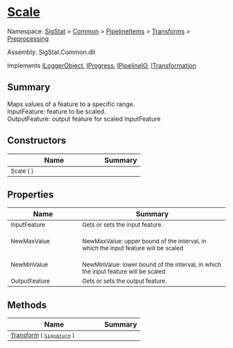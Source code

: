 # [Scale](./Scale.md)

Namespace: [SigStat]() > [Common](./../../../README.md) > [PipelineItems]() > [Transforms]() > [Preprocessing](./README.md)

Assembly: SigStat.Common.dll

Implements [ILoggerObject](./../../../ILoggerObject.md), [IProgress](./../../../Helpers/IProgress.md), [IPipelineIO](./../../../Pipeline/IPipelineIO.md), [ITransformation](./../../../ITransformation.md)

## Summary
Maps values of a feature to a specific range.  <br>InputFeature: feature to be scaled.<br>OutputFeature: output feature for scaled InputFeature

## Constructors

| Name | Summary | 
| --- | --- | 
| <sub>Scale (  )</sub><div style="pointer-events:none;cursor:default;"><img width=200 style="max-height:100%;max-width:100%;"/></div>| <sub></sub>| <br>


## Properties

| Name | Summary | 
| --- | --- | 
| <sub>InputFeature</sub><div style="pointer-events:none;cursor:default;"><img width=200 style="max-height:100%;max-width:100%;"/></div>| <sub>Gets or sets the input feature.</sub>| <br>
| <sub>NewMaxValue</sub><div style="pointer-events:none;cursor:default;"><img width=200 style="max-height:100%;max-width:100%;"/></div>| <sub><br>NewMaxValue: upper bound of the interval, in which the input feature will be scaled</sub>| <br>
| <sub>NewMinValue</sub><div style="pointer-events:none;cursor:default;"><img width=200 style="max-height:100%;max-width:100%;"/></div>| <sub><br>NewMinValue: lower bound of the interval, in which the input feature will be scaled</sub>| <br>
| <sub>OutputFeature</sub><div style="pointer-events:none;cursor:default;"><img width=200 style="max-height:100%;max-width:100%;"/></div>| <sub>Gets or sets the output feature.</sub>| <br>


## Methods

| Name | Summary | 
| --- | --- | 
| <sub>[Transform](./Methods/Scale-100663855.md) ( [`Signature`](./../../../Signature.md) )</sub><div style="pointer-events:none;cursor:default;"><img width=200 style="max-height:100%;max-width:100%;"/></div>| <sub></sub>| <br>


